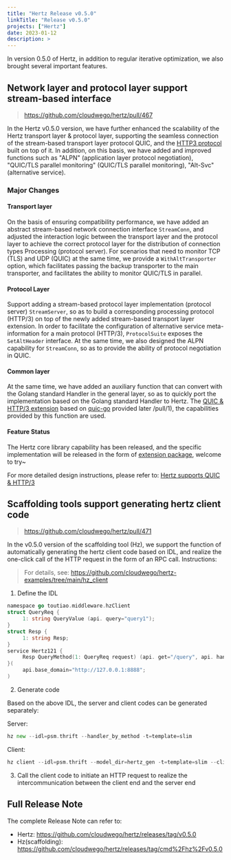 ```yaml
---
title: "Hertz Release v0.5.0"
linkTitle: "Release v0.5.0"
projects: ["Hertz"]
date: 2023-01-12
description: >
---
```


In version 0.5.0 of Hertz, in addition to regular iterative optimization, we also brought several important features.

## Network layer and protocol layer support stream-based interface

> https://github.com/cloudwego/hertz/pull/467

In the Hertz v0.5.0 version, we have further enhanced the scalability of the Hertz transport layer & protocol layer, supporting the seamless connection of the stream-based transport layer protocol QUIC, and the [HTTP3 protocol](https://github.com/cloudwego/hertz/issues/458) built on top of it.
In addition, on this basis, we have added and improved functions such as "ALPN" (application layer protocol negotiation), "QUIC/TLS parallel monitoring" (QUIC/TLS parallel monitoring), "Alt-Svc" (alternative service).

### Major Changes

#### Transport layer

On the basis of ensuring compatibility performance, we have added an abstract stream-based network connection interface `StreamConn`, and adjusted the interaction logic between the transport layer and the protocol layer to achieve the correct protocol layer for the distribution of connection types Processing (protocol server).
For scenarios that need to monitor TCP (TLS) and UDP (QUIC) at the same time, we provide a `WithAltTransporter` option, which facilitates passing the backup transporter to the main transporter, and facilitates the ability to monitor QUIC/TLS in parallel.

#### Protocol Layer

Support adding a stream-based protocol layer implementation (protocol server) `StreamServer`, so as to build a corresponding processing protocol (HTTP/3) on top of the newly added stream-based transport layer extension.
In order to facilitate the configuration of alternative service meta-information for a main protocol (HTTP/3), `ProtocolSuite` exposes the `SetAltHeader` interface.
At the same time, we also designed the ALPN capability for `StreamConn`, so as to provide the ability of protocol negotiation in QUIC.

#### Common layer

At the same time, we have added an auxiliary function that can convert with the Golang standard Handler in the general layer, so as to quickly port the implementation based on the Golang standard Handler to Hertz. The [QUIC & HTTP/3 extension](https://github.com/hertz-contrib/http3) based on [quic-go](https://github.com/lucas-clemente/quic-go) provided later /pull/1), the capabilities provided by this function are used.

#### Feature Status

The Hertz core library capability has been released, and the specific implementation will be released in the form of [extension package](https://github.com/hertz-contrib/http3/pull/1), welcome to try~

For more detailed design instructions, please refer to: [Hertz supports QUIC & HTTP/3](https://www.cloudwego.io/zh/docs/hertz/reference/stream_based_design/)

## Scaffolding tools support generating hertz client code

> https://github.com/cloudwego/hertz/pull/471

In the v0.5.0 version of the scaffolding tool (Hz), we support the function of automatically generating the hertz client code based on IDL, and realize the one-click call of the HTTP request in the form of an RPC call.
Instructions:

> For details, see: https://github.com/cloudwego/hertz-examples/tree/main/hz_client

1. Define the IDL
```go
namespace go toutiao.middleware.hzClient
struct QueryReq {
     1: string QueryValue (api. query="query1");
}
struct Resp {
     1: string Resp;
}
service Hertz121 {
     Resp QueryMethod(1: QueryReq request) (api. get="/query", api. handler_path="get");
}(
     api.base_domain="http://127.0.0.1:8888";
)
```
2. Generate code

Based on the above IDL, the server and client codes can be generated separately:

Server:
```go
hz new --idl=psm.thrift --handler_by_method -t=template=slim
```

Client:
```go
hz client --idl=psm.thrift --model_dir=hertz_gen -t=template=slim --client_dir=hz_client
```

3. Call the client code to initiate an HTTP request to realize the intercommunication between the client end and the server end

## Full Release Note

The complete Release Note can refer to:
* Hertz: https://github.com/cloudwego/hertz/releases/tag/v0.5.0
* Hz(scaffolding): https://github.com/cloudwego/hertz/releases/tag/cmd%2Fhz%2Fv0.5.0
